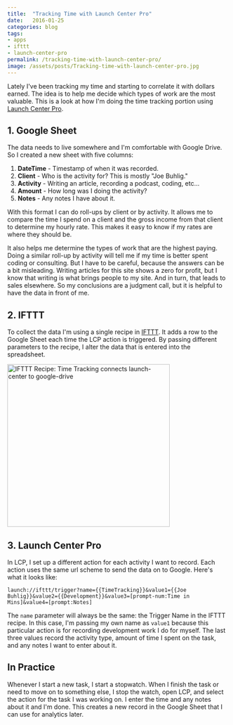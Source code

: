```yaml
---
title:  "Tracking Time with Launch Center Pro"
date:   2016-01-25
categories: blog
tags:
- apps
- ifttt
- launch-center-pro
permalink: /tracking-time-with-launch-center-pro/
image: /assets/posts/Tracking-time-with-launch-center-pro.jpg
---
```

Lately I've been tracking my time and starting to correlate it with dollars earned. The idea is to help me decide which types of work are the most valuable. This is a look at how I'm doing the time tracking portion using [Launch Center Pro](http://contrast.co/launch-center-pro/).
<!--more-->

## 1. Google Sheet

The data needs to live somewhere and I'm comfortable with Google Drive. So I created a new sheet with five columns:

1. __DateTime__ - Timestamp of when it was recorded.
2. __Client__ - Who is the activity for? This is mostly "Joe Buhlig."
3. __Activity__ - Writing an article, recording a podcast, coding, etc...
4. __Amount__ - How long was I doing the activity?
5. __Notes__ - Any notes I have about it.

With this format I can do roll-ups by client or by activity. It allows me to compare the time I spend on a client and the gross income from that client to determine my hourly rate. This makes it easy to know if my rates are where they should be.

It also helps me determine the types of work that are the highest paying. Doing a similar roll-up by activity will tell me if my time is better spent coding or consulting. But I have to be careful, because the answers can be a bit misleading. Writing articles for this site shows a zero for profit, but I know that writing is what brings people to my site. And in turn, that leads to sales elsewhere. So my conclusions are a judgment call, but it is helpful to have the data in front of me.

## 2. IFTTT

To collect the data I'm using a single recipe in [IFTTT](https://ifttt.com). It adds a row to the Google Sheet each time the LCP action is triggered. By passing different parameters to the recipe, I alter the data that is entered into the spreadsheet.

<a href="https://ifttt.com/view_embed_recipe/375147-time-tracking" target = "_blank" class="embed_recipe embed_recipe-l_13" id= "embed_recipe-375147"><img src= 'https://ifttt.com/recipe_embed_img/375147' alt="IFTTT Recipe: Time Tracking connects launch-center to google-drive" width="370px" style="max-width:100%"/></a><script async type="text/javascript" src= "//ifttt.com/assets/embed_recipe.js"></script>

## 3. Launch Center Pro

In LCP, I set up a different action for each activity I want to record. Each action uses the same url scheme to send the data on to Google. Here's what it looks like:

`launch://ifttt/trigger?name={{TimeTracking}}&value1={{Joe Buhlig}}&value2={{Development}}&value3=[prompt-num:Time in Mins]&value4=[prompt:Notes]`

The `name` parameter will always be the same: the Trigger Name in the IFTTT recipe. In this case, I'm passing my own name as `value1` because this particular action is for recording development work I do for myself. The last three values record the activity type, amount of time I spent on the task, and any notes I want to enter about it.

## In Practice

Whenever I start a new task, I start a stopwatch. When I finish the task or need to move on to something else, I stop the watch, open LCP, and select the action for the task I was working on. I enter the time and any notes about it and I'm done. This creates a new record in the Google Sheet that I can use for analytics later.

